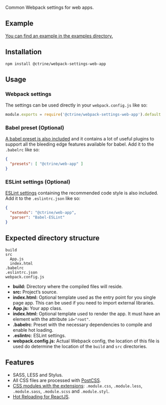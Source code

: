 Common Webpack settings for web apps.

## Example

[You can find an example in the examples directory.][example]

## Installation

```shell
npm install @ctrine/webpack-settings-web-app
```

## Usage

### Webpack settings

The settings can be used directly in your `webpack.config.js` like so:

```Javascript
module.exports = require('@ctrine/webpack-settings-web-app').default
```

### Babel preset (Optional)

[A babel preset is also included](https://github.com/ctrine/babel-presets) and it
contains a lot of useful plugins to support all the bleeding edge features
available for babel. Add it to the `.babelrc` like so:

```json
{
  "presets": [ "@ctrine/web-app" ]
}
```

### ESLint settings (Optional)

[ESLint settings](https://github.com/ctrine/lint-config) containing the recommended
code style is also included. Add it to the `.eslintrc.json` like so:

```json
{
  "extends": "@ctrine/web-app",
  "parser": "Babel-ESLint"
}
```

## Expected directory structure

```
build
src
  App.js
  index.html
.babelrc
.eslintrc.json
webpack.config.js
```
* **build:** Directory where the compiled files will reside.
* **src:** Project’s source.
* **index.html:** Optional template used as the entry point for you single page
  app. This can be used if you need to import external libraries.
* **App.js:** Your app class.
* **index.html:** Optional template used to render the app. It must have an
  element with the attribute `id="root"`.
* **.babelrc**: Preset with the necessary dependencies to compile and enable hot
  loading.
* **.eslintrc**: ESLint settings.
* **webpack.config.js:** Actual Webpack config, the location of this file is
  used do determine the location of the `build` and `src` directories.

## Features

* SASS, LESS and Stylus.
* All CSS files are processed with [PostCSS][postcss].
* [CSS modules with the extensions][css-modules-extensions]: `.module.css`,
  `.module.less`, `.module.sass`, `.module.scss`
  and `.module.styl`.
* [Hot Reloading for ReactJS](https://github.com/gaearon/react-hot-loader).

[css-modules-extensions]: https://github.com/css-modules/css-modules/issues/229#issuecomment-304040593
[example]: https://github.com/ctrine/webpack-settings/blob/master/examples/web-app
[postcss]: https://github.com/postcss/postcss
